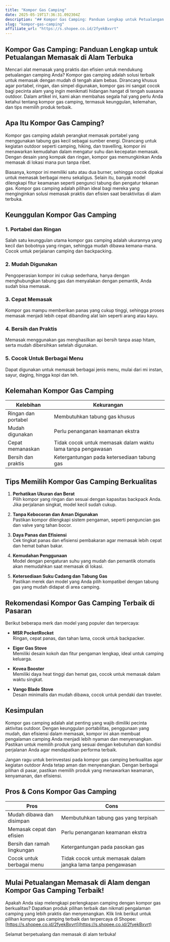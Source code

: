 ```yaml
---
title: "Kompor Gas Camping"
date: 2025-05-19T17:36:31.092304Z
description: "## Kompor Gas Camping: Panduan Lengkap untuk Petualangan Memasak di Alam Terbuka..."
slug: "kompor-gas-camping"
affiliate_url: "https://s.shopee.co.id/2fyekBxvrt"
---
```

## Kompor Gas Camping: Panduan Lengkap untuk Petualangan Memasak di Alam Terbuka

Mencari alat memasak yang praktis dan efisien untuk mendukung petualangan camping Anda? Kompor gas camping adalah solusi terbaik untuk memasak dengan mudah di tengah alam bebas. Dirancang khusus agar portabel, ringan, dan simpel digunakan, kompor gas ini sangat cocok bagi pecinta alam yang ingin menikmati hidangan hangat di tengah suasana outdoor. Dalam artikel ini, kami akan membahas segala hal yang perlu Anda ketahui tentang kompor gas camping, termasuk keunggulan, kelemahan, dan tips memilih produk terbaik.

## Apa Itu Kompor Gas Camping?

Kompor gas camping adalah perangkat memasak portabel yang menggunakan tabung gas kecil sebagai sumber energi. Dirancang untuk kegiatan outdoor seperti camping, hiking, dan travelling, kompor ini menawarkan kemudahan dalam mengatur suhu dan kecepatan memasak. Dengan desain yang kompak dan ringan, kompor gas memungkinkan Anda memasak di lokasi mana pun tanpa ribet.

Biasanya, kompor ini memiliki satu atau dua burner, sehingga cocok dipakai untuk memasak berbagai menu sekaligus. Selain itu, banyak model dilengkapi fitur keamanan seperti pengunci tabung dan pengatur tekanan gas. Kompor gas camping adalah pilihan ideal bagi mereka yang menginginkan solusi memasak praktis dan efisien saat beraktivitas di alam terbuka.

## Keunggulan Kompor Gas Camping

### 1. Portabel dan Ringan
Salah satu keunggulan utama kompor gas camping adalah ukurannya yang kecil dan bobotnya yang ringan, sehingga mudah dibawa kemana-mana. Cocok untuk perjalanan camping dan backpacking.

### 2. Mudah Digunakan
Pengoperasian kompor ini cukup sederhana, hanya dengan menghubungkan tabung gas dan menyalakan dengan pemantik, Anda sudah bisa memasak.

### 3. Cepat Memasak
Kompor gas mampu memberikan panas yang cukup tinggi, sehingga proses memasak menjadi lebih cepat dibanding alat lain seperti arang atau kayu.

### 4. Bersih dan Praktis
Memasak menggunakan gas menghasilkan api bersih tanpa asap hitam, serta mudah dibersihkan setelah digunakan.

### 5. Cocok Untuk Berbagai Menu
Dapat digunakan untuk memasak berbagai jenis menu, mulai dari mi instan, sayur, daging, hingga kopi dan teh.

## Kelemahan Kompor Gas Camping

| **Kelebihan** | **Kekurangan** |
|----------------|----------------|
| Ringan dan portabel | Membutuhkan tabung gas khusus |
| Mudah digunakan | Perlu penanganan keamanan ekstra |
| Cepat memanaskan | Tidak cocok untuk memasak dalam waktu lama tanpa pengawasan |
| Bersih dan praktis | Ketergantungan pada ketersediaan tabung gas |

## Tips Memilih Kompor Gas Camping Berkualitas

1. **Perhatikan Ukuran dan Berat**  
Pilih kompor yang ringan dan sesuai dengan kapasitas backpack Anda. Jika perjalanan singkat, model kecil sudah cukup.

2. **Tanpa Kebocoran dan Aman Digunakan**  
Pastikan kompor dilengkapi sistem pengaman, seperti penguncian gas dan valve yang tahan bocor.

3. **Daya Panas dan Efisiensi**  
Cek tingkat panas dan efisiensi pembakaran agar memasak lebih cepat dan hemat bahan bakar.

4. **Kemudahan Penggunaan**  
Model dengan pengaturan suhu yang mudah dan pemantik otomatis akan memudahkan saat memasak di lokasi.

5. **Ketersediaan Suku Cadang dan Tabung Gas**  
Pastikan merek dan model yang Anda pilih kompatibel dengan tabung gas yang mudah didapat di area camping.

## Rekomendasi Kompor Gas Camping Terbaik di Pasaran

Berikut beberapa merk dan model yang populer dan terpercaya:

- **MSR PocketRocket**  
Ringan, cepat panas, dan tahan lama, cocok untuk backpacker.

- **Eiger Gas Stove**  
Memiliki desain kokoh dan fitur pengaman lengkap, ideal untuk camping keluarga.

- **Kovea Booster**  
Memiliki daya heat tinggi dan hemat gas, cocok untuk memasak dalam waktu singkat.

- **Vango Blade Stove**  
Desain minimalis dan mudah dibawa, cocok untuk pendaki dan traveler.

## Kesimpulan

Kompor gas camping adalah alat penting yang wajib dimiliki pecinta aktivitas outdoor. Dengan keunggulan portabilitas, penggunaan yang mudah, dan efisiensi dalam memasak, kompor ini akan membuat pengalaman camping Anda menjadi lebih nyaman dan menyenangkan. Pastikan untuk memilih produk yang sesuai dengan kebutuhan dan kondisi perjalanan Anda agar mendapatkan performa terbaik.

Jangan ragu untuk berinvestasi pada kompor gas camping berkualitas agar kegiatan outdoor Anda tetap aman dan menyenangkan. Dengan berbagai pilihan di pasar, pastikan memilih produk yang menawarkan keamanan, kenyamanan, dan efisiensi.

## Pros & Cons Kompor Gas Camping

| **Pros** | **Cons** |
|------------|------------|
| Mudah dibawa dan disimpan | Membutuhkan tabung gas yang terpisah |
| Memasak cepat dan efisien | Perlu penanganan keamanan ekstra |
| Bersih dan ramah lingkungan | Ketergantungan pada pasokan gas |
| Cocok untuk berbagai menu | Tidak cocok untuk memasak dalam jangka lama tanpa pengawasan |

## Mulai Petualangan Memasak di Alam dengan Kompor Gas Camping Terbaik!

Apakah Anda siap melengkapi perlengkapan camping dengan kompor gas berkualitas? Dapatkan produk pilihan terbaik dan nikmati pengalaman camping yang lebih praktis dan menyenangkan. Klik link berikut untuk pilihan kompor gas camping terbaik dan terpercaya di Shopee: [https://s.shopee.co.id/2fyekBxvrt](https://s.shopee.co.id/2fyekBxvrt)

Selamat berpetualang dan memasak di alam terbuka!
